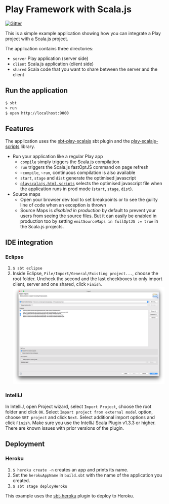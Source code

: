 # Play Framework with Scala.js

[![Gitter](https://badges.gitter.im/Join%20Chat.svg)](https://gitter.im/vmunier/play-with-scalajs-example?utm_source=badge&utm_medium=badge&utm_campaign=pr-badge&utm_content=badge)

This is a simple example application showing how you can integrate a Play project with a Scala.js project.

The application contains three directories:
* `server` Play application (server side)
* `client` Scala.js application (client side)
* `shared` Scala code that you want to share between the server and the client

## Run the application
```shell
$ sbt
> run
$ open http://localhost:9000
```

## Features

The application uses the [sbt-play-scalajs](https://github.com/vmunier/sbt-play-scalajs) sbt plugin and the [play-scalajs-scripts](https://github.com/vmunier/play-scalajs-scripts) library.

- Run your application like a regular Play app
  - `compile` simply triggers the Scala.js compilation
  - `run` triggers the Scala.js fastOptJS command on page refresh
  - `~compile`, `~run`, continuous compilation is also available
  - `start`, `stage` and `dist` generate the optimised javascript
  - [`playscalajs.html.scripts`](https://github.com/vmunier/play-with-scalajs-example/blob/303bfdcf3121d0d45e9425945f7480f84a81ccac/example-server/app/views/main.scala.html#L16) selects the optimised javascript file when the application runs in prod mode (`start`, `stage`, `dist`).
- Source maps
  - Open your browser dev tool to set breakpoints or to see the guilty line of code when an exception is thrown
  - Source Maps is _disabled in production_ by default to prevent your users from seeing the source files. But it can easily be enabled in production too by setting `emitSourceMaps in fullOptJS := true` in the Scala.js projects.

## IDE integration

### Eclipse

1. `$ sbt eclipse`
2. Inside Eclipse, `File/Import/General/Existing project...`, choose the root folder. Uncheck the second and the last checkboxes to only import client, server and one shared, click `Finish`. ![Alt text](screenshots/eclipse-play-with-scalajs-example.png?raw=true "eclipse play-with-scalajs-example screenshot")

### IntelliJ

In IntelliJ, open Project wizard, select `Import Project`, choose the root folder and click `OK`.
Select `Import project from external model` option, choose `SBT project` and click `Next`. Select additional import options and click `Finish`.
Make sure you use the IntelliJ Scala Plugin v1.3.3 or higher. There are known issues with prior versions of the plugin.

## Deployment

### Heroku

1. `$ heroku create -n` creates an app and prints its name.
2. Set the `herokuAppName` in `build.sbt` with the name of the application you created.
3. `$ sbt stage deployHeroku`

This example uses the [sbt-heroku](https://github.com/heroku/sbt-heroku) plugin to deploy to Heroku.
